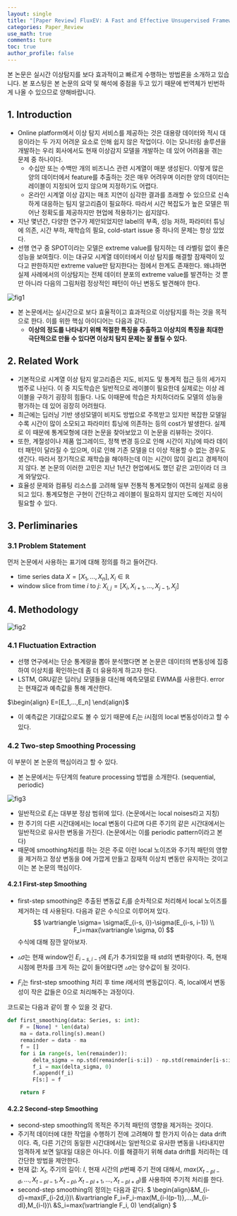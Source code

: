 ```yaml
---
layout: single
title: "[Paper Review] FluxEV: A Fast and Effective Unsupervised Framework Time-series Anomaly Detection(WSDM, 2021)"
categories: Paper_Review
use_math: true
comments: ture
toc: true
author_profile: false
---
```


본 논문은 실시간 이상탐지를 보다 효과적이고 빠르게 수행하는 방법론을 소개하고 있습니다. 본 포스팅은 본 논문의 요약 및 해석에 중점을 두고 있기 때문에 번역체가 빈번하게 나올 수 있으므로 양해바랍니다. 


## 1. Introduction
* Online platform에서 이상 탐지 서비스를 제공하는 것은 대용량 데이터와 적시 대응이라는 두 가지 어려운 요소로 인해 쉽지 않은 작업이다. 이는 모니터링 솔루션을 개발하는 우리 회사에서도 현재 이상감지 모델을 개발하는 데 있어 어려움을 겪는 문제 중 하나이다.  
    *  수십만 또는 수백만 개의 비즈니스 관련 시계열이 매분 생성된다. 이렇게 많은 양의 데이터에서 feature를 추출하는 것은 매우 어려우며 이러한 양의 데이터는 레이블이 지정되어 있지 않으며 지정하기도 어렵다.
    * 온라인 시계열 이상 감지는 매초 지연이 심각한 결과를 초래할 수 있으므로 신속하게 대응하는 팀지 알고리즘이 필요하다. 따라서 시간 복잡도가 높은 모델은 뛰어난 정확도를 제공하지만 현업에 적용하기는 쉽지않다.
* 지난 몇년간, 다양한 연구가 제안되었지만 label의 부족, 성능 저하, 파라미터 튜닝에 의존, 시간 부하, 재학습의 필요, cold-start issue 중 하나의 문제는 항상 있었다.
* 선행 연구 중 SPOT이라는 모델은 extreme value를 탐지하는 데 라벨링 없이 좋은 성능을 보여줬다. 이는 대규모 시계열 데이터에서 이상 탐지를 해결할 잠재력이 있다고 판한하지만 extreme value만 탐지한다는 점에서 한계도 존재한다. 왜냐하면 실제 사례에서의 이상탐지는 전체 데이터 분포의 extreme value를 발견하는 것 뿐만 아니라 다음의 그림처럼 정상적인 패턴이 아닌 변동도 발견해야 한다.

![fig1]({{site.url}}/images/2023-02-18-anomaly_paper/fig1.png)

* 본 논문에서는 실시간으로 보다 효율적이고 효과적으로 이상탐지를 하는 것을 목적으로 한다. 이를 위한 핵심 아이디어는 다음과 같다.
    * **이상의 정도를 나타내기 위해 적절한 특징을 추출하고 이상치의 특징을 최대한 극단적으로 만들 수 있다면 이상치 탐지 문제는 잘 풀릴 수 있다.**

## 2. Related Work
* 기본적으로 시계열 이상 탐지 알고리즘은 지도, 비지도 및 통계적 접근 등의 세가지 범주로 나뉜다. 이 중 지도학습은 일반적으로 레이블이 필요한데 실제로는 이상 레이블을 구하기 굉장히 힘들다. 나도 이때문에 학습은 차치하더라도 모델의 성능을 평가하는 데 있어 굉장히 어려웠다.
* 최근에는 딥러닝 기반 생성모델이 비지도 방법으로 주목받고 있지만 복잡한 모델일수록 시간이 많이 소모되고 파라미터 튜닝에 의존하는 등의 cost가 발생한다. 실제로 이 때문에 통계모형에 대한 논문을 찾아보았고 이 논문을 리뷰하는 것이다.
* 또한, 계절성이나 제품 업그레이드, 정책 변경 등으로 인해 시간이 지남에 따라 데이터 패턴이 달라질 수 있으며, 이로 인해 기존 모델을 더 이상 적용할 수 없는 경우도 생긴다. 따라서 정기적으로 재학습을 해야하는데 이는 시간이 많이 걸리고 경제적이지 않다. 본 논문의 이러한 고민은 지난 1년간 현업에서도 했던 같은 고민이라 더 크게 와닿았다.
* 효율성 문제와 컴퓨팅 리소스를 고려해 일부 전통적 통계모형이 여전히 실제로 응용되고 있다. 통계모형은 구현이 간단하고 레이블이 필요하지 않지만 도메인 지식이 필요할 수 있다.

## 3. Perliminaries
### 3.1 Problem Statement
먼저 논문에서 사용하는 표기에 대해 정의를 하고 들어간다.
* time series data $X=[X_1, ..., X_n], X_i \in \mathbb{R}$
* window slice from time $i$ to $j$: $X_{i,j}=[X_i,X_{i+1},...,X_{j-1},X_j]$

## 4. Methodology
![fig2]({{site.url}}/images/2023-02-18-anomaly_paper/fig2.png)
### 4.1 Fluctuation Extraction
* 선행 연구에서는 단순 통계량을 뽑아 분석했다면 본 논문은 데이터의 변동성에 집중하여 이상치를 확인하는데 좀 더 유용하게 하고자 한다.
* LSTM, GRU같은 딥러닝 모델들을 대신해 예측모델로 EWMA를 사용한다.
error는 현재값과 예측값을 통해 계산한다.

$\begin{align} E=[E_1,...,E_n] \end{align}$

* 이 예측값은 기대값으로도 볼 수 있기 때문에 $E_i$는 $i$시점의 local 변동성이라고 할 수 있다.
### 4.2 Two-step Smoothing Processing
이 부분이 본 논문의 핵심이라고 할 수 있다.
* 본 논문에서는 두단계의 feature processing 방법을 소개한다. (sequential, periodic)

![fig3]({{site.url}}/images/2023-02-18-anomaly_paper/fig3.png)

* 일반적으로 $E_i$는 대부분 정삼 범위에 있다. (논문에서는 local noises라고 지칭)
* 한 주기의 다른 시간대에서는 local 변동이 다르며 다른 주기의 같은 시간대에서는 일반적으로 유사한 변동을 가진다. (논문에서는 이를 periodic pattern이라고 본다)
* 때문에 smoothing처리를 하는 것은 주로 이런 local 노이즈와 주기적 패턴의 영향을 제거하고 정상 변동을 0에 가깝게 만들고 잠재적 이상치 변동만 유지하는 것이고 이는 본 논문의 핵심이다.

#### 4.2.1 First-step Smoothing
* first-step smoothing은 추출된 변동값 $E_i$를 순차적으로 처리해서 local 노이즈를 제거하는 데 사용된다. 다음과 같은 수식으로 이루어져 있다.
$$
\vartriangle \sigma= \sigma(E_{i-s, i})-\sigma(E_{i-s, i-1}) \\ F_i=max(\vartriangle \sigma, 0)
$$
수식에 대해 잠깐 알아보자.

* $\vartriangle \sigma$는 현재 window인 $E_{i-s,i-1}$에 $E_i$가 추가되었을 때 std의 변화량이다. 즉, 현재 시점에 편차를 크게 하는 값이 들어왔다면 $\vartriangle \sigma$는 양수값이 될 것이다.
* $F_i$는 first-step smoothing 처리 후 time $i$에서의 변동값이다. 즉, local에서 변동성이 작은 값들은 0으로 처리해주는 과정이다.

코드로는 다음과 같이 짤 수 있을 것 같다.

```python
def first_smoothing(data: Series, s: int):
    F = [None] * len(data)
    ma = data.rolling(s).mean()
    remainder = data - ma
    f = []
    for i in range(s, len(remainder)):
        delta_sigma = np.std(remainder[i-s:i]) - np.std(remainder[i-s:i-1])
        f_i = max(delta_sigma, 0)
        f.append(f_i)
        F[s:] = f

    return F
```

#### 4.2.2 Second-step Smoothing
* second-step smoothing의 목적은 주기적 패턴의 영향을 제거하는 것이다.
* 주기적 데이터에 대한 작업을 수행하기 전에 고려해야 할 한가지 이슈는 data drift이다. 즉, 다른 기간의 동일한 시간대에서는 일반적으로 유사한 변동을 나타내지만 엄격하게 보면 일대일 대응은 아니다. 이를 해결하기 위해 data drift를 처리하는 데 간단한 방법을 제안한다.
* 현재 값: $X_t$, 주기의 길이: $l$, 현재 시간의 $p$번째 주기 전에 대해서, $max(X_{t-pl-d},..., X_{t-pl-1}, X_{t-pl},X_{t-pl+1},...,X_{t-pl+d})$를 사용하여 주기적 처리를 한다.
* second-step smoothing의 정의는 다음과 같다.
$
\begin{align}&M_{i-d}=max(F_{i-2d,i})\\ &\vartriangle F_i=F_i-max(M_{i-l(p-1)},...,M_{i-dl},M_{i-l})\\ &S_i=max(\vartriangle F_i, 0) \end{align}
$
